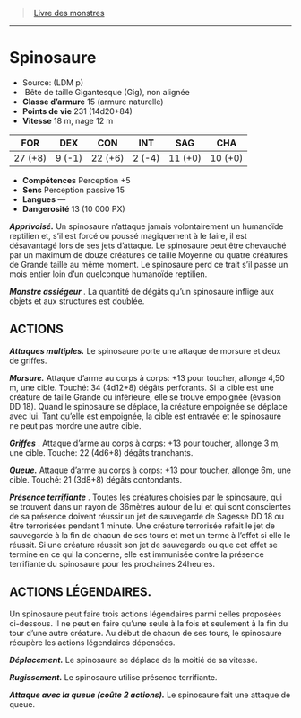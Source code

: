 ﻿> [Livre des monstres](tome_of_beasts.md)

---

# Spinosaure

- Source: (LDM p)
-  Bête de taille Gigantesque (Gig), non alignée
- **Classe d’armure** 15 (armure naturelle)
- **Points de vie** 231 (14d20+84)
- **Vitesse** 18 m, nage 12 m

|FOR|DEX|CON|INT|SAG|CHA|
|---|---|---|---|---|---|
|27 (+8)|9 (-1)|22 (+6)|2 (-4)|11 (+0)|10 (+0)|

- **Compétences** Perception +5
- **Sens** Perception passive 15
- **Langues** —
- **Dangerosité** 13 (10 000 PX)

**_Apprivoisé._** Un spinosaure n’attaque jamais volontairement un humanoïde reptilien et, s’il est forcé ou poussé magiquement à le faire, il est désavantagé lors de ses jets d’attaque. Le spinosaure peut être chevauché par un maximum de douze créatures de taille Moyenne ou quatre créatures de Grande taille au même moment. Le spinosaure perd ce trait s’il passe un mois entier loin d’un quelconque humanoïde reptilien.

**_Monstre assiégeur_** . La quantité de dégâts qu’un spinosaure inflige aux objets et aux structures est doublée.

## ACTIONS

**_Attaques multiples._** Le spinosaure porte une attaque de morsure et deux de griffes.

**_Morsure._** Attaque d’arme au corps à corps: +13 pour toucher, allonge 4,50 m, une cible. Touché: 34 (4d12+8) dégâts perforants. Si la cible est une créature de taille Grande ou inférieure, elle se trouve empoignée (évasion DD 18). Quand le spinosaure se déplace, la créature empoignée se déplace avec lui. Tant qu’elle est empoignée, la cible est entravée et le spinosaure ne peut pas mordre une autre cible.

**_Griffes_** . Attaque d’arme au corps à corps: +13 pour toucher, allonge 3 m, une cible. Touché: 22 (4d6+8) dégâts tranchants.

**_Queue._** Attaque d’arme au corps à corps: +13 pour toucher, allonge 6m, une cible. Touché: 21 (3d8+8) dégâts contondants.

**_Présence terrifiante_** . Toutes les créatures choisies par le spinosaure, qui se trouvent dans un rayon de 36mètres autour de lui et qui sont conscientes de sa présence doivent réussir un jet de sauvegarde de Sagesse DD 18 ou être terrorisées pendant 1 minute. Une créature terrorisée refait le jet de sauvegarde à la fin de chacun de ses tours et met un terme à l’effet si elle le réussit. Si une créature réussit son jet de sauvegarde ou que cet effet se termine en ce qui la concerne, elle est immunisée contre la présence terrifiante du spinosaure pour les prochaines 24heures.

## ACTIONS LÉGENDAIRES.

Un spinosaure peut faire trois actions légendaires parmi celles proposées ci-dessous. Il ne peut en faire qu’une seule à la fois et seulement à la fin du tour d’une autre créature. Au début de chacun de ses tours, le spinosaure récupère les actions légendaires dépensées.

**_Déplacement._** Le spinosaure se déplace de la moitié de sa vitesse.

**_Rugissement._** Le spinosaure utilise présence terrifiante.

**_Attaque avec la queue (coûte 2 actions)._** Le spinosaure fait une attaque de queue.

